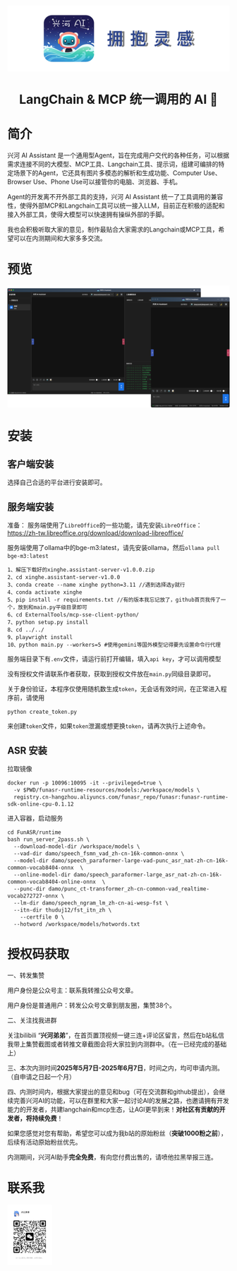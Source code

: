 <picture>
  <source media="(prefers-color-scheme: light)" srcset="标题.png">
  <img alt="" src="标题.png"  width="full">
</picture>
<h1 align="center">LangChain & MCP 统一调用的 AI 🤖</h1>



# 简介

兴河 AI Assistant 是一个通用型Agent，旨在完成用户交代的各种任务，可以根据需求连接不同的大模型、MCP工具、Langchain工具、提示词，组建可编排的特定场景下的Agent，它还具有图片多模态的解析和生成功能、Computer Use、Browser Use、Phone Use可以接管你的电脑、浏览器、手机。
    
Agent的开发离不开外部工具的支持，兴河 AI Assistant 统一了工具调用的兼容性，使得外部MCP和Langchain工具可以统一接入LLM，目前正在积极的适配和接入外部工具，使得大模型可以快速拥有操纵外部的手脚。
    
我也会积极听取大家的意见，制作最贴合大家需求的Langchain或MCP工具，希望可以在内测期间和大家多多交流。


# 预览

<picture>
  <source media="(prefers-color-scheme: light)" srcset="组合.png">
  <img alt="" src="组合.png"  width="full">
</picture>

# 安装
## 客户端安装
选择自己合适的平台进行安装即可。
## 服务端安装
准备：
服务端使用了`LibreOffice`的一些功能，请先安装`LibreOffice`：https://zh-tw.libreoffice.org/download/download-libreoffice/

服务端使用了ollama中的bge-m3:latest，请先安装ollama，然后`ollama pull bge-m3:latest`
```shell
1、解压下载好的xinghe.assistant-server-v1.0.0.zip
2、cd xinghe.assistant-server-v1.0.0
3、conda create --name xinghe python=3.11 //遇到选择选y就行
4、conda activate xinghe
5、pip install -r requirements.txt //有的版本我忘记放了，github首页我传了一个，放到和main.py平级目录即可
6、cd ExternalTools/mcp-sse-client-python/
7、python setup.py install
8、cd ../../
9、playwright install
10、python main.py --workers=5 #使用gemini等国外模型记得要先设置命令行代理
```

服务端目录下有`.env`文件，请运行前打开编辑，填入`api key`，才可以调用模型

没有授权文件请联系作者获取，获取到授权文件放在`main.py`同级目录即可。

关于身份验证，本程序仅使用随机数生成`token`，无会话有效时间，在正常进入程序前，请使用
```
python create_token.py
```
来创建`token`文件，如果`token`泄漏或想更换`token`，请再次执行上述命令。

## ASR 安装
拉取镜像
```shell
docker run -p 10096:10095 -it --privileged=true \
  -v $PWD/funasr-runtime-resources/models:/workspace/models \
  registry.cn-hangzhou.aliyuncs.com/funasr_repo/funasr:funasr-runtime-sdk-online-cpu-0.1.12
```
进入容器，启动服务
```shell
cd FunASR/runtime
bash run_server_2pass.sh \
  --download-model-dir /workspace/models \
  --vad-dir damo/speech_fsmn_vad_zh-cn-16k-common-onnx \
  --model-dir damo/speech_paraformer-large-vad-punc_asr_nat-zh-cn-16k-common-vocab8404-onnx  \
  --online-model-dir damo/speech_paraformer-large_asr_nat-zh-cn-16k-common-vocab8404-online-onnx  \
  --punc-dir damo/punc_ct-transformer_zh-cn-common-vad_realtime-vocab272727-onnx \
  --lm-dir damo/speech_ngram_lm_zh-cn-ai-wesp-fst \
  --itn-dir thuduj12/fst_itn_zh \
    --certfile 0 \
  --hotword /workspace/models/hotwords.txt
```


# 授权码获取

一、转发集赞

用户身份是公众号主：联系我转推公众号文章。

用户身份是普通用户：转发公众号文章到朋友圈，集赞38个。



二、关注找我进群

关注bilibili “**兴河弟弟**”，在首页置顶视频一键三连+评论区留言，然后在b站私信我带上集赞截图或者转推文章截图会将大家拉到内测群中。（在一已经完成的基础上）


三、本次内测时间**2025年5月7日-2025年6月7日**，时间之内，均可申请内测。（自申请之日起一个月）


四、内测时间内，根据大家提出的意见和bug（可在交流群和github提出），会继续完善兴河AI的功能，可以在群里和大家一起讨论AI的发展之路，也邀请拥有开发能力的开发者，共建langchain和mcp生态，让AGI更早到来！**对社区有贡献的开发者，将持续免费**！


如果您感觉对您有帮助，希望您可以成为我b站的原始粉丝（**突破1000粉之前**），后续有活动原始粉丝优先。


内测期间，兴河AI助手**完全免费**，有向您付费出售的，请喷他拉黑举报三连。



# 联系我

<picture>
  <source media="(prefers-color-scheme: light)" srcset="二维码.jpg">
  <img alt="" src="二维码.jpg"  width="20%">
</picture>
